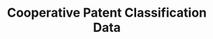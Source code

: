 ---
bigquery: https://console.cloud.google.com/bigquery?p=patents-public-data&d=cpc&page=dataset
citation: '“Cooperative Patent Classification” by the EPO and USPTO, for public use. '
contributors: EPO, USPTO
cost: None
description: Cooperative Patent Classification Data contains the scheme and definitions
  of the Cooperative Patent Classification system for classifying patent documents.
  The CPC is the result of a partnership between the EPO and the USPTO in their joint
  effort to develop a common, internationally compatible classification system for
  technical documents, in particular patent publications, which will be used by both
  offices in the patent granting process
documentation: https://www.cooperativepatentclassification.org/cpcSchemeAndDefinitions
last_edit: 04/11/2022, 07:24:19
location: https://www.cooperativepatentclassification.org/index
maintained_by: USPTO, EPO
schema_fields:
- date_revised
- titleFull
- notAllocatable
- symbol
- residual_references
- title_part
- dateRevised
- sizeCache
- additional_only
- definition
- titlePart
- breakdownCode
- residualReferences
- ipc_concordant
- level
- breakdown_code
- status
- limitingReferences
- childGroups
- informative_references
- applicationReferences
- ipcConcordant
- parents
- synonyms
- informativeReferences
- not_allocatable
- child_groups
- children
- limiting_references
- application_references
- glossary
- title_full
shortname: cooperative_patent_classification
tags:
- patents
- science
title: Cooperative Patent Classification Data
uuid: 984374a7-16e9-4b35-9445-458daceb01bf
---